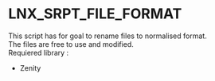 # LNX_SRPT_FILE_FORMAT

This script has for goal to rename files to normalised format.  
The files are free to use and modified.  
Requiered library :  
* Zenity
